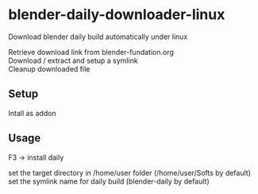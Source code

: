 # blender-daily-downloader-linux

Download blender daily build automatically under linux  

Retrieve download link from blender-fundation.org  
Download / extract and setup a symlink  
Cleanup downloaded file  

## Setup
Intall as addon

## Usage
F3 -> install daily  

set the target directory in /home/user folder (/home/user/Softs by default)  
set the symlink name for daily build (blender-daily by default)  

